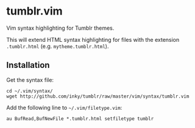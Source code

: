 tumblr.vim
==========

Vim syntax highlighting for Tumblr themes.

This will extend HTML syntax highlighting for files with the extension
`.tumblr.html` (e.g. `mytheme.tumblr.html`).

Installation
------------

Get the syntax file:

    cd ~/.vim/syntax/
    wget http://github.com/inky/tumblr/raw/master/vim/syntax/tumblr.vim

Add the following line to `~/.vim/filetype.vim`:

    au BufRead,BufNewFile *.tumblr.html setfiletype tumblr
